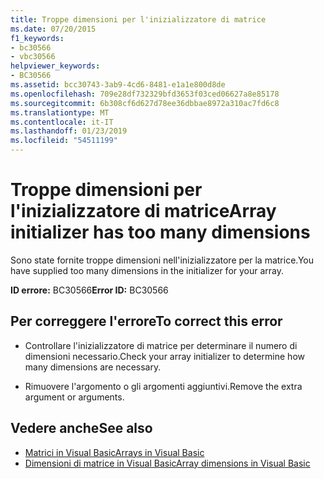```yaml
---
title: Troppe dimensioni per l'inizializzatore di matrice
ms.date: 07/20/2015
f1_keywords:
- bc30566
- vbc30566
helpviewer_keywords:
- BC30566
ms.assetid: bcc30743-3ab9-4cd6-8481-e1a1e800d8de
ms.openlocfilehash: 709e28df732329bfd3653f03ced06627a8e85178
ms.sourcegitcommit: 6b308cf6d627d78ee36dbbae8972a310ac7fd6c8
ms.translationtype: MT
ms.contentlocale: it-IT
ms.lasthandoff: 01/23/2019
ms.locfileid: "54511199"
---
```

# <a name="array-initializer-has-too-many-dimensions"></a><span data-ttu-id="7653c-102">Troppe dimensioni per l'inizializzatore di matrice</span><span class="sxs-lookup"><span data-stu-id="7653c-102">Array initializer has too many dimensions</span></span>
<span data-ttu-id="7653c-103">Sono state fornite troppe dimensioni nell'inizializzatore per la matrice.</span><span class="sxs-lookup"><span data-stu-id="7653c-103">You have supplied too many dimensions in the initializer for your array.</span></span>  
  
 <span data-ttu-id="7653c-104">**ID errore:** BC30566</span><span class="sxs-lookup"><span data-stu-id="7653c-104">**Error ID:** BC30566</span></span>  
  
## <a name="to-correct-this-error"></a><span data-ttu-id="7653c-105">Per correggere l'errore</span><span class="sxs-lookup"><span data-stu-id="7653c-105">To correct this error</span></span>  
  
-   <span data-ttu-id="7653c-106">Controllare l'inizializzatore di matrice per determinare il numero di dimensioni necessario.</span><span class="sxs-lookup"><span data-stu-id="7653c-106">Check your array initializer to determine how many dimensions are necessary.</span></span>  
  
-   <span data-ttu-id="7653c-107">Rimuovere l'argomento o gli argomenti aggiuntivi.</span><span class="sxs-lookup"><span data-stu-id="7653c-107">Remove the extra argument or arguments.</span></span>  
  
## <a name="see-also"></a><span data-ttu-id="7653c-108">Vedere anche</span><span class="sxs-lookup"><span data-stu-id="7653c-108">See also</span></span>
- [<span data-ttu-id="7653c-109">Matrici in Visual Basic</span><span class="sxs-lookup"><span data-stu-id="7653c-109">Arrays in Visual Basic</span></span>](~/docs/visual-basic/programming-guide/language-features/arrays/index.md)
- [<span data-ttu-id="7653c-110">Dimensioni di matrice in Visual Basic</span><span class="sxs-lookup"><span data-stu-id="7653c-110">Array dimensions in Visual Basic</span></span>](~/docs/visual-basic/programming-guide/language-features/arrays/array-dimensions.md)

